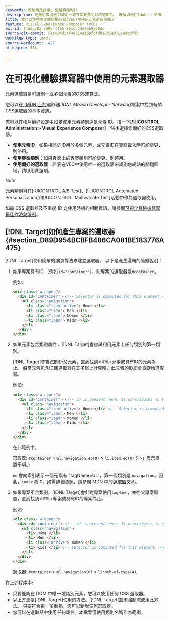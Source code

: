 ```yaml
---
keywords: 體驗鎖定目標; 登陸頁面測試
description: 元素選取器是可識別一或多個元素的CSS運算式。 瞭解如何在Adobe [!DNL Target] 視覺化體驗撰寫器(VEC)中使用元素選取器。
title: 我可以在視覺化體驗撰寫器(VEC)中使用元素選取器嗎？
feature: Visual Experience Composer (VEC)
exl-id: f4ddb30a-f599-4fe5-861c-2deeeb9a70dd
source-git-commit: 51e484d54f4d318ea59fdfdb16d1ed7014abdfdb
workflow-type: tm+mt
source-wordcount: '427'
ht-degree: 31%

---
```


# 在可視化體驗撰寫器中使用的元素選取器

元素選取器是可識別一或多個元素的CSS運算式。

您可以在[ (MDN)上的](https://developer.mozilla.org/en-US/docs/Web/Guide/CSS/Getting_started/Selectors)選取器&#x200B;*[!DNL Mozilla Developer Network]*&#x200B;檔案中找到有關CSS選取器的基本資訊。

您可以在帳戶偏好設定中設定使用元素類別還是元素 ID。按一下&#x200B;**[!UICONTROL Administration > Visual Experience Composer]**，然後選擇您偏好的CSS選取器。

* **使用元素ID**：如果相同的ID用於多個元素，或元素ID在頁面載入時可能變更，則停用。
* **使用專案類別**：如果頁面上的專案類別可能變更，則停用。
* **使用偏好的選取器**：若要在VEC中使用唯一的選取器來識別您網站的關鍵區域，請啟用此選項。

>[!NOTE]
>
>元素類別可在[!UICONTROL A/B Test]、[!UICONTROL Automated Personalization]和[!UICONTROL &#x200B; Multivariate Test]活動中作為選取器使用。

如需 CSS 選取器及不重複 ID 之使用時機的相關資訊，請參閱[可視化體驗撰寫器最佳作法與限制](/help/main/c-experiences/c-visual-experience-composer/experience-composer-best-practices.md#concept_E284B3F704C04406B174D9050A2528A6)。

## [!DNL Target]如何產生專案的選取器 {#section_D89D954BCBFB486CA081BE183776A475}

[!DNL Target]使用簡單的演演算法來建立選取器。 以下是產生邏輯的簡短說明：

1. 如果專案具有ID （例如`id="container"`），則專案的選取器是`#container`。

   例如:

   ```html
   <div class="wrapper">
     <div id="container"> <!-- Selector is computed for this element -->
       <ul class="navigation">
         <li class="item active"> Home </li>
         <li class="item"> Men </li>
         <li class="item"> Women </li>
         <li class="item"> Kids </li>
       </ul>
     </div>
   </div>
   ```

1. 如果元素包含類別屬性，[!DNL Target]會嘗試利用元素上任何類別的第一類別。

   [!DNL Target]會嘗試剖析父元素，直到找到`<HTML>`元素或具有ID的元素為止。 每當元素包含ID且選取器在其子繫上計算時，此元素的ID即會貢獻給選取器。

   例如:

   ```html
   <div class="wrapper">
     <div id="container"> <!-- id is present here. It contributes to selector -->
       <ul class="navigation">
         <li class="item active"> Home </li> <!-- Selector is computed for this element -->
         <li class="item"> Men </li>
         <li class="item"> Women </li>
         <li class="item"> Kids </li>
       </ul>
     </div>
   </div>
   ```

   在此範例中，

   選取器: `#container` > `ul.navigation:eq(0)` > `li.item:eq(0)` (「>」表示直屬子項。)

   `eq` 會向索引表示一個元素有 &quot;tagName=UL&quot;，第一個類別是 `navigation`。因此，`index` 為 0。如需詳細資訊，請參閱 MDN 中的[選取器](https://developer.mozilla.org/en-US/docs/Web/Guide/CSS/Getting_started/Selectors)文章。

1. 如果專案不含類別，[!DNL Target]會針對專案使用`tagName`，並往父專案周遊，直到找到`<HTML>`專案或具有ID的專案為止。

   例如:

   ```html
   <div class="wrapper">
     <div id="container"> <!-- id is present here. It contributes to selector -->
       <ul class="navigation">
         <li> Home </li>
         <li> Men </li>
         <li class="active"> Women </li>
         <li> Kids </li><!-- Selector is computed for this element -->
       </ul>
     </div>
   </div>
   ```

   選取器: `#container` > `ul.navigation(0)` > `li:nth-of-type(4)`

在上述程序中:

* 只要能夠在 DOM 中唯一地識別元素，您可以使用任何 CSS 選取器。
* 以上方法是[!DNL Target]使用的方法。 [!DNL Target]並未強制您使用此方法。 只要符合第一項重點，您可以新增任何選取器。
* 您可以在選取器中使用任何屬性。本檔案僅使用類別名稱作為範例。
